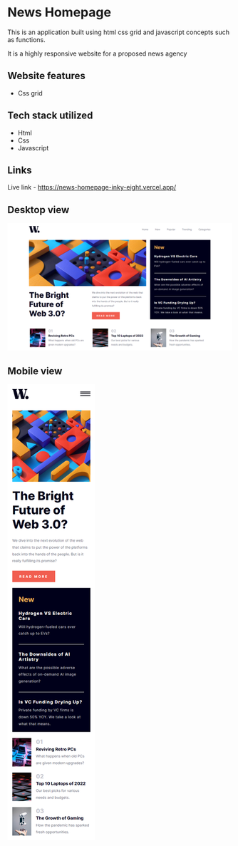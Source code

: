 # News Homepage
This is an application built using html css grid and javascript concepts such as functions. 

It is a highly responsive website for a proposed news agency

## Website features

- Css grid 

## Tech stack utilized

- Html
- Css
- Javascript

## Links
Live link - https://news-homepage-inky-eight.vercel.app/


## Desktop view

![Desktop view](/assets/images/mobile-view-news-homepage-inky-eight-vercel-app-2023-02-18-13_33_01.png)

## Mobile view

![Mobile view](/assets/images/desktop-view-news-homepage-inky-eight-vercel-app-2023-02-18-13_20_46.png)